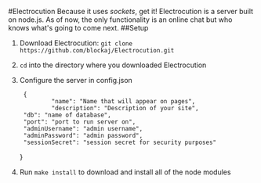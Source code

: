 #Electrocution
Because it uses *sockets*, get it! Electrocution is a server built on node.js. As of now, the only functionality is an online chat but
who knows what's going to come next.
##Setup
1. Download Electrocution: `git clone https://github.com/blockaj/Electrocution.git`
2. `cd` into the directory where you downloaded Electrocution
3. Configure the server in config.json

		{
				"name": "Name that will appear on pages",
				"description": "Description of your site",
        "db": "name of database",
        "port": "port to run server on",
        "adminUsername": "admin username",
        "adminPassword": "admin password",
        "sessionSecret": "session secret for security purposes"
    }

4. Run `make install` to download and install all of the node modules
